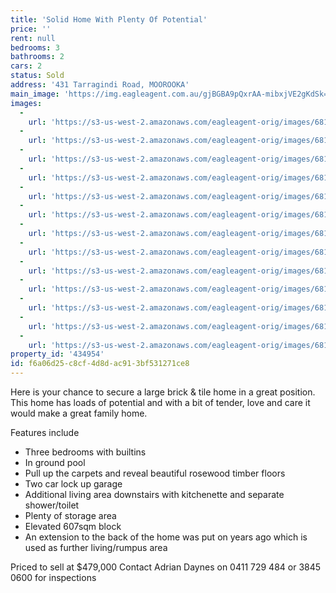 ```yaml
---
title: 'Solid Home With Plenty Of Potential'
price: ''
rent: null
bedrooms: 3
bathrooms: 2
cars: 2
status: Sold
address: '431 Tarragindi Road, MOOROOKA'
main_image: 'https://img.eagleagent.com.au/gjBGBA9pQxrAA-mibxjVE2gKdSk=/1280x854/smart/https://s3-us-west-2.amazonaws.com/eagleagent-orig/images/6819289/105476732-image-M.jpg'
images:
  -
    url: 'https://s3-us-west-2.amazonaws.com/eagleagent-orig/images/6819301/105476732-image-L.jpg'
  -
    url: 'https://s3-us-west-2.amazonaws.com/eagleagent-orig/images/6819300/105476732-image-K.jpg'
  -
    url: 'https://s3-us-west-2.amazonaws.com/eagleagent-orig/images/6819299/105476732-image-J.jpg'
  -
    url: 'https://s3-us-west-2.amazonaws.com/eagleagent-orig/images/6819298/105476732-image-I.jpg'
  -
    url: 'https://s3-us-west-2.amazonaws.com/eagleagent-orig/images/6819297/105476732-image-H.jpg'
  -
    url: 'https://s3-us-west-2.amazonaws.com/eagleagent-orig/images/6819296/105476732-image-G.jpg'
  -
    url: 'https://s3-us-west-2.amazonaws.com/eagleagent-orig/images/6819295/105476732-image-F.jpg'
  -
    url: 'https://s3-us-west-2.amazonaws.com/eagleagent-orig/images/6819294/105476732-image-E.jpg'
  -
    url: 'https://s3-us-west-2.amazonaws.com/eagleagent-orig/images/6819293/105476732-image-D.jpg'
  -
    url: 'https://s3-us-west-2.amazonaws.com/eagleagent-orig/images/6819292/105476732-image-C.jpg'
  -
    url: 'https://s3-us-west-2.amazonaws.com/eagleagent-orig/images/6819291/105476732-image-B.jpg'
  -
    url: 'https://s3-us-west-2.amazonaws.com/eagleagent-orig/images/6819290/105476732-image-A.jpg'
  -
    url: 'https://s3-us-west-2.amazonaws.com/eagleagent-orig/images/6819289/105476732-image-M.jpg'
property_id: '434954'
id: f6a06d25-c8cf-4d8d-ac91-3bf531271ce8
---
```

Here is your chance to secure a large brick & tile home in a great position. This home has loads of potential and with a bit of tender, love and care it would make a great family home.

Features include
* Three bedrooms with builtins
* In ground pool
* Pull up the carpets and reveal beautiful rosewood timber floors
* Two car lock up garage
* Additional living area downstairs with kitchenette and separate shower/toilet
* Plenty of storage area
* Elevated 607sqm block
* An extension to the back of the home was put on years ago which is used as further living/rumpus area

Priced to sell at $479,000
Contact Adrian Daynes on 0411 729 484 or 3845 0600 for inspections